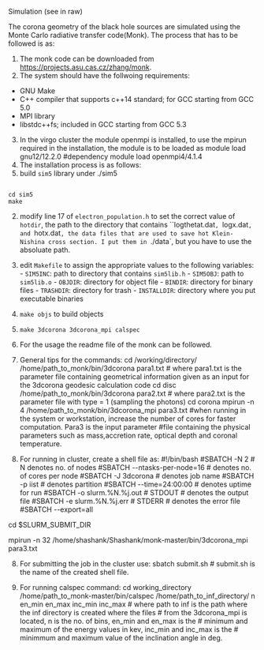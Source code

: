 Simulation (see in raw)

The corona geometry of the black hole sources are simulated using the Monte Carlo radiative transfer code(Monk). The process that has to be followed is as:

1. The monk code can be downloaded from https://projects.asu.cas.cz/zhang/monk.
2. The system should have the follwoing requirements: 
- GNU Make
- C++ compiler that supports c++14 standard; for GCC starting from GCC 5.0
- MPI library
- libstdc++fs; included in GCC starting from GCC 5.3
3. In the virgo cluster the module openmpi is installed, to use the mpirun required in the installation, the module is to be loaded as
  module load gnu12/12.2.0  #dependency
  module load openmpi4/4.1.4
4. The installation process is as follows:
  1. build `sim5` library under ./sim5
     ```
    cd sim5
    make
     
  2. modify line 17 of `electron_population.h` to set the correct value of
   `hotdir`, the path to the directory that contains ``logthetat.dat`, `logx.dat`, and `hotx.dat`, the
   data files that are used to save hot Klein-Nishina cross section. I put them
   in `./data`, but you have to use the absoluate path.
	
  3. edit `Makefile` to assign the appropriate values to the following variables:
	- `SIM5INC`: path to directory that contains `sim5lib.h`
	- `SIM5OBJ`: path to `sim5lib.o`
	- `OBJDIR`: directory for object file
	- `BINDIR`: directory for binary files
	- `TRASHDIR`: directory for trash
	- `INSTALLDIR`: directory where you put executable binaries
  5. `make objs` to build objects
  6. `make 3dcorona 3dcorona_mpi calspec`

5. For the usage the readme file of the monk can be followed.
6. General tips for the commands:
   cd /working/directory/
   /home/path_to_monk/bin/3dcorona para1.txt      # where para1.txt is the parameter file containing geometrical information given as an input for the 3dcorona geodesic calculation code
   cd disc
   /home/path_to_monk/bin/3dcorona para2.txt      # where para2.txt is the parameter file with type = 1 (sampling the photons)
   cd corona
   mpirun -n 4 /home/path_to_monk/bin/3dcorona_mpi para3.txt  #when running in the system or workstation, increase the number of cores for faster computation. Para3 is the input parameter 
                                                              #file containing the physical parameters such as mass,accretion rate, optical depth and coronal temperature.
7. For running in cluster, create a shell file as:
   #!/bin/bash
  #SBATCH -N 2                                                            # N denotes no. of nodes
  #SBATCH --ntasks-per-node=16                                            # denotes no. of cores per node
  #SBATCH -J 3dcorona                                                     # denotes job name
  #SBATCH -p iist                                                         # denotes partition 
  #SBATCH --time=24:00:00                                                 # denotes uptime for run
  #SBATCH -o slurm.%N.%j.out # STDOUT                                     # denotes the output file
  #SBATCH -e slurm.%N.%j.err # STDERR                                     # denotes the error file
  #SBATCH --export=all
  
  cd $SLURM_SUBMIT_DIR
  
  mpirun -n 32 /home/shashank/Shashank/monk-master/bin/3dcorona_mpi para3.txt    

8. For submitting the job in the cluster use:
   sbatch submit.sh                                                       # submit.sh is the name of the created shell file.

9. For running calspec command:
   cd working_directory
   /home/path_to_monk-master/bin/calspec /home/path_to_inf_directory/ n en_min en_max inc_min inc_max    # where path to inf is the path where the inf directory is created where the files
                                                                                                          # from the 3dcorona_mpi is located, n is the no. of bins, en_min and en_max is the 
                                                                                                           # minimum and maximum of the energy values in kev, inc_min and inc_max is the 
                                                                                                            # minimmum and maximum value of the inclination angle in deg.
                                                                                  
